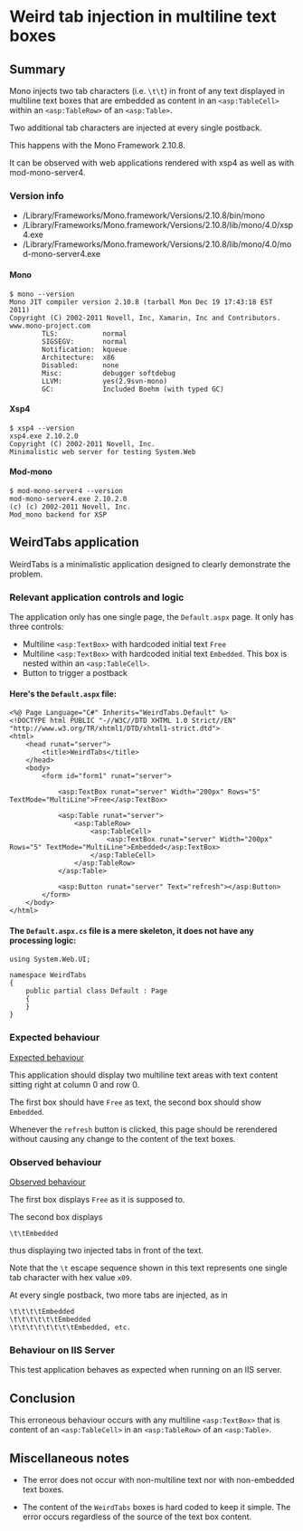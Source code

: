 Weird tab injection in multiline text boxes
===========================================

Summary
-------

Mono injects two tab characters (i.e. `\t\t`) in front of any text displayed
in multiline text boxes that are embedded as content in an `<asp:TableCell>`
within an `<asp:TableRow>` of an `<asp:Table>`.

Two additional tab characters are injected at every single postback.

This happens with the Mono Framework 2.10.8.

It can be observed with web applications rendered with xsp4 as well as
with mod-mono-server4.

### Version info

* /Library/Frameworks/Mono.framework/Versions/2.10.8/bin/mono
* /Library/Frameworks/Mono.framework/Versions/2.10.8/lib/mono/4.0/xsp4.exe
* /Library/Frameworks/Mono.framework/Versions/2.10.8/lib/mono/4.0/mod-mono-server4.exe

#### Mono

    $ mono --version
    Mono JIT compiler version 2.10.8 (tarball Mon Dec 19 17:43:18 EST 2011)
    Copyright (C) 2002-2011 Novell, Inc, Xamarin, Inc and Contributors. www.mono-project.com
            TLS:           normal
            SIGSEGV:       normal
            Notification:  kqueue
            Architecture:  x86
            Disabled:      none
            Misc:          debugger softdebug
            LLVM:          yes(2.9svn-mono)
            GC:            Included Boehm (with typed GC)

#### Xsp4

    $ xsp4 --version
    xsp4.exe 2.10.2.0
    Copyright (C) 2002-2011 Novell, Inc.
    Minimalistic web server for testing System.Web

#### Mod-mono

    $ mod-mono-server4 --version
    mod-mono-server4.exe 2.10.2.0
    (c) (c) 2002-2011 Novell, Inc.
    Mod_mono backend for XSP

WeirdTabs application
---------------------

WeirdTabs is a minimalistic application designed to clearly demonstrate the
problem.

### Relevant application controls and logic

The application only has one single page, the `Default.aspx` page. It
only has three controls:

- Multiline `<asp:TextBox>` with hardcoded initial text `Free`
- Multiline `<asp:TextBox>` with hardcoded initial text `Embedded`. This
  box is nested within an `<asp:TableCell>`.
- Button to trigger a postback

#### Here's the `Default.aspx` file:

    <%@ Page Language="C#" Inherits="WeirdTabs.Default" %>
    <!DOCTYPE html PUBLIC "-//W3C//DTD XHTML 1.0 Strict//EN" "http://www.w3.org/TR/xhtml1/DTD/xhtml1-strict.dtd">
    <html>
        <head runat="server">
            <title>WeirdTabs</title>
        </head>
        <body>
            <form id="form1" runat="server">

                <asp:TextBox runat="server" Width="200px" Rows="5" TextMode="MultiLine">Free</asp:TextBox>

                <asp:Table runat="server">
                    <asp:TableRow>
                        <asp:TableCell>
                            <asp:TextBox runat="server" Width="200px" Rows="5" TextMode="MultiLine">Embedded</asp:TextBox>
                        </asp:TableCell>
                    </asp:TableRow>
                </asp:Table>

                <asp:Button runat="server" Text="refresh"></asp:Button>
            </form>
        </body>
    </html>

#### The `Default.aspx.cs` file is a mere skeleton, it does not have any processing logic:

    using System.Web.UI;

    namespace WeirdTabs
    {
        public partial class Default : Page
        {
        }
    }

### Expected behaviour

[Expected behaviour](expected.png)

This application should display two multiline text areas with text content
sitting right at column 0 and row 0.

The first box should have `Free` as text, the second box should show
`Embedded`.

Whenever the `refresh` button is clicked, this page should be rerendered
without causing any change to the content of the text boxes.


### Observed behaviour

[Observed behaviour](observed.png)

The first box displays `Free` as it is supposed to.

The second box displays

    \t\tEmbedded

thus displaying two injected tabs in front of the text.

Note that the `\t` escape sequence shown in this text represents one
single tab character with hex value `x09`.

At every single postback, two more tabs are injected, as in

    \t\t\t\tEmbedded
    \t\t\t\t\t\tEmbedded
    \t\t\t\t\t\t\t\tEmbedded, etc.


### Behaviour on IIS Server

This test application behaves as expected when running on an IIS server.


Conclusion
----------

This erroneous behaviour occurs with any multiline `<asp:TextBox>` that is
content of an `<asp:TableCell>` in an `<asp:TableRow>` of an `<asp:Table>`.


Miscellaneous notes
-------------------

- The error does not occur with non-multiline text nor with non-embedded
  text boxes.

- The content of the `WeirdTabs` boxes is hard coded to keep it simple.
  The error occurs regardless of the source of the text box content.

